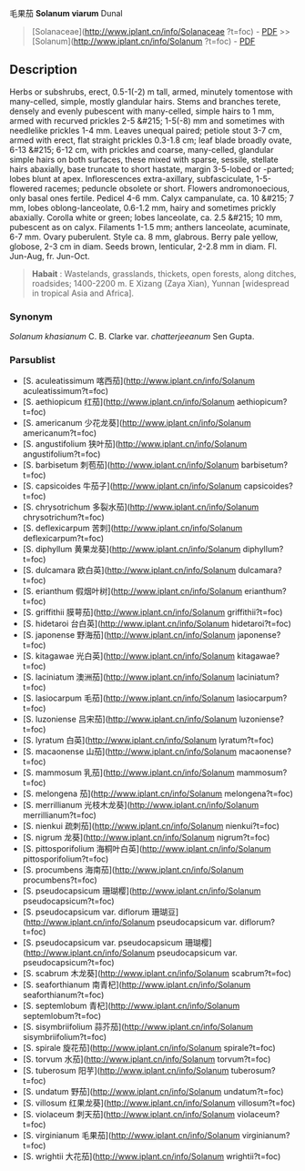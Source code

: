 毛果茄 **Solanum viarum** Dunal

> [Solanaceae](http://www.iplant.cn/info/Solanaceae ?t=foc) - [PDF](http://iplant.cn/foc/pdf/Solanaceae.pdf) >> [Solanum](http://www.iplant.cn/info/Solanum ?t=foc) - [PDF](http://www.iplant.cn/foc/pdf/Solanum.pdf)
## Description

Herbs or subshrubs, erect, 0.5-1(-2) m tall, armed, minutely tomentose with many-celled, simple, mostly glandular hairs. Stems and branches terete, densely and evenly pubescent with many-celled, simple hairs to 1 mm, armed with recurved prickles 2-5 &amp;#215; 1-5(-8) mm and sometimes with needlelike prickles 1-4 mm. Leaves unequal paired; petiole stout 3-7 cm, armed with erect, flat straight prickles 0.3-1.8 cm; leaf blade broadly ovate, 6-13 &amp;#215; 6-12 cm, with prickles and coarse, many-celled, glandular simple hairs on both surfaces, these mixed with sparse, sessile, stellate hairs abaxially, base truncate to short hastate, margin 3-5-lobed or -parted; lobes blunt at apex. Inflorescences extra-axillary, subfasciculate, 1-5-flowered racemes; peduncle obsolete or short. Flowers andromonoecious, only basal ones fertile. Pedicel 4-6 mm. Calyx campanulate, ca. 10 &amp;#215; 7 mm, lobes oblong-lanceolate, 0.6-1.2 mm, hairy and sometimes prickly abaxially. Corolla white or green; lobes lanceolate, ca. 2.5 &amp;#215; 10 mm, pubescent as on calyx. Filaments 1-1.5 mm; anthers lanceolate, acuminate, 6-7 mm. Ovary puberulent. Style ca. 8 mm, glabrous. Berry pale yellow, globose, 2-3 cm in diam. Seeds brown, lenticular, 2-2.8 mm in diam. Fl. Jun-Aug, fr. Jun-Oct.

> **Habait** : 
> Wastelands, grasslands, thickets, open forests, along ditches, roadsides; 1400-2200 m. E Xizang (Zaya Xian), Yunnan [widespread in tropical Asia and Africa].

### Synonym
*Solanum khasianum* C. B. Clarke var. *chatterjeeanum* Sen Gupta.

### Parsublist

* [S.  aculeatissimum  喀西茄](http://www.iplant.cn/info/Solanum aculeatissimum?t=foc)
* [S.  aethiopicum  红茄](http://www.iplant.cn/info/Solanum aethiopicum?t=foc)
* [S.  americanum  少花龙葵](http://www.iplant.cn/info/Solanum americanum?t=foc)
* [S.  angustifolium  狭叶茄](http://www.iplant.cn/info/Solanum angustifolium?t=foc)
* [S.  barbisetum  刺苞茄](http://www.iplant.cn/info/Solanum barbisetum?t=foc)
* [S.  capsicoides  牛茄子](http://www.iplant.cn/info/Solanum capsicoides?t=foc)
* [S.  chrysotrichum  多裂水茄](http://www.iplant.cn/info/Solanum chrysotrichum?t=foc)
* [S.  deflexicarpum  苦刺](http://www.iplant.cn/info/Solanum deflexicarpum?t=foc)
* [S.  diphyllum  黄果龙葵](http://www.iplant.cn/info/Solanum diphyllum?t=foc)
* [S.  dulcamara  欧白英](http://www.iplant.cn/info/Solanum dulcamara?t=foc)
* [S.  erianthum  假烟叶树](http://www.iplant.cn/info/Solanum erianthum?t=foc)
* [S.  griffithii  膜萼茄](http://www.iplant.cn/info/Solanum griffithii?t=foc)
* [S.  hidetaroi  台白英](http://www.iplant.cn/info/Solanum hidetaroi?t=foc)
* [S.  japonense  野海茄](http://www.iplant.cn/info/Solanum japonense?t=foc)
* [S.  kitagawae  光白英](http://www.iplant.cn/info/Solanum kitagawae?t=foc)
* [S.  laciniatum  澳洲茄](http://www.iplant.cn/info/Solanum laciniatum?t=foc)
* [S.  lasiocarpum  毛茄](http://www.iplant.cn/info/Solanum lasiocarpum?t=foc)
* [S.  luzoniense  吕宋茄](http://www.iplant.cn/info/Solanum luzoniense?t=foc)
* [S.  lyratum  白英](http://www.iplant.cn/info/Solanum lyratum?t=foc)
* [S.  macaonense  山茄](http://www.iplant.cn/info/Solanum macaonense?t=foc)
* [S.  mammosum  乳茄](http://www.iplant.cn/info/Solanum mammosum?t=foc)
* [S.  melongena  茄](http://www.iplant.cn/info/Solanum melongena?t=foc)
* [S.  merrillianum  光枝木龙葵](http://www.iplant.cn/info/Solanum merrillianum?t=foc)
* [S.  nienkui  疏刺茄](http://www.iplant.cn/info/Solanum nienkui?t=foc)
* [S.  nigrum  龙葵](http://www.iplant.cn/info/Solanum nigrum?t=foc)
* [S.  pittosporifolium  海桐叶白英](http://www.iplant.cn/info/Solanum pittosporifolium?t=foc)
* [S.  procumbens  海南茄](http://www.iplant.cn/info/Solanum procumbens?t=foc)
* [S.  pseudocapsicum  珊瑚樱](http://www.iplant.cn/info/Solanum pseudocapsicum?t=foc)
* [S.  pseudocapsicum var. diflorum  珊瑚豆](http://www.iplant.cn/info/Solanum pseudocapsicum var. diflorum?t=foc)
* [S.  pseudocapsicum var. pseudocapsicum  珊瑚樱](http://www.iplant.cn/info/Solanum pseudocapsicum var. pseudocapsicum?t=foc)
* [S.  scabrum  木龙葵](http://www.iplant.cn/info/Solanum scabrum?t=foc)
* [S.  seaforthianum  南青杞](http://www.iplant.cn/info/Solanum seaforthianum?t=foc)
* [S.  septemlobum  青杞](http://www.iplant.cn/info/Solanum septemlobum?t=foc)
* [S.  sisymbriifolium  蒜芥茄](http://www.iplant.cn/info/Solanum sisymbriifolium?t=foc)
* [S.  spirale  旋花茄](http://www.iplant.cn/info/Solanum spirale?t=foc)
* [S.  torvum  水茄](http://www.iplant.cn/info/Solanum torvum?t=foc)
* [S.  tuberosum  阳芋](http://www.iplant.cn/info/Solanum tuberosum?t=foc)
* [S.  undatum  野茄](http://www.iplant.cn/info/Solanum undatum?t=foc)
* [S.  villosum  红果龙葵](http://www.iplant.cn/info/Solanum villosum?t=foc)
* [S.  violaceum  刺天茄](http://www.iplant.cn/info/Solanum violaceum?t=foc)
* [S.  virginianum  毛果茄](http://www.iplant.cn/info/Solanum virginianum?t=foc)
* [S.  wrightii  大花茄](http://www.iplant.cn/info/Solanum wrightii?t=foc)
